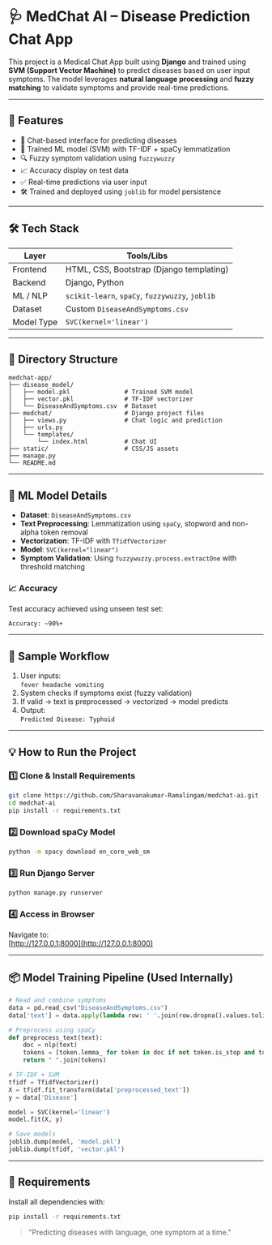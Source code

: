 # 🩺 MedChat AI – Disease Prediction Chat App

This project is a Medical Chat App built using **Django** and trained using **SVM (Support Vector Machine)** to predict diseases based on user input symptoms. The model leverages **natural language processing** and **fuzzy matching** to validate symptoms and provide real-time predictions.

---

## 🚀 Features

- 💬 Chat-based interface for predicting diseases
- 🧠 Trained ML model (SVM) with TF-IDF + spaCy lemmatization
- 🔍 Fuzzy symptom validation using `fuzzywuzzy`
- 📈 Accuracy display on test data
- ✅ Real-time predictions via user input
- 🛠️ Trained and deployed using `joblib` for model persistence

---

## 🛠️ Tech Stack

| Layer          | Tools/Libs                          |
|----------------|-------------------------------------|
| Frontend       | HTML, CSS, Bootstrap (Django templating) |
| Backend        | Django, Python                      |
| ML / NLP       | `scikit-learn`, `spaCy`, `fuzzywuzzy`, `joblib` |
| Dataset        | Custom `DiseaseAndSymptoms.csv`     |
| Model Type     | `SVC(kernel='linear')`              |

---

## 📁 Directory Structure

```
medchat-app/
├── disease_model/
│   ├── model.pkl               # Trained SVM model
│   ├── vector.pkl              # TF-IDF vectorizer
│   └── DiseaseAndSymptoms.csv  # Dataset
├── medchat/                    # Django project files
│   ├── views.py                # Chat logic and prediction
│   ├── urls.py
│   └── templates/
│       └── index.html          # Chat UI
├── static/                     # CSS/JS assets
├── manage.py
└── README.md
```

---

## 🧠 ML Model Details

- **Dataset**: `DiseaseAndSymptoms.csv`
- **Text Preprocessing**: Lemmatization using `spaCy`, stopword and non-alpha token removal
- **Vectorization**: TF-IDF with `TfidfVectorizer`
- **Model**: `SVC(kernel="linear")`
- **Symptom Validation**: Using `fuzzywuzzy.process.extractOne` with threshold matching

### 📈 Accuracy

Test accuracy achieved using unseen test set:
```
Accuracy: ~90%+
```

---

## 🧪 Sample Workflow

1. User inputs:  
   `fever headache vomiting`
2. System checks if symptoms exist (fuzzy validation)
3. If valid → text is preprocessed → vectorized → model predicts
4. Output:  
   `Predicted Disease: Typhoid`

---

## 💡 How to Run the Project

### 1️⃣ Clone & Install Requirements
```bash
git clone https://github.com/Sharavanakumar-Ramalingam/medchat-ai.git
cd medchat-ai
pip install -r requirements.txt
```

### 2️⃣ Download spaCy Model
```bash
python -m spacy download en_core_web_sm
```

### 3️⃣ Run Django Server
```bash
python manage.py runserver
```

### 4️⃣ Access in Browser
Navigate to:  
[http://127.0.0.1:8000](http://127.0.0.1:8000)

---

## 📦 Model Training Pipeline (Used Internally)

```python
# Read and combine symptoms
data = pd.read_csv("DiseaseAndSymptoms.csv")
data['text'] = data.apply(lambda row: ' '.join(row.dropna().values.tolist()[1:]), axis=1)

# Preprocess using spaCy
def preprocess_text(text):
    doc = nlp(text)
    tokens = [token.lemma_ for token in doc if not token.is_stop and token.is_alpha]
    return " ".join(tokens)

# TF-IDF + SVM
tfidf = TfidfVectorizer()
X = tfidf.fit_transform(data['preprocessed_text'])
y = data['Disease']

model = SVC(kernel='linear')
model.fit(X, y)

# Save models
joblib.dump(model, 'model.pkl')
joblib.dump(tfidf, 'vector.pkl')
```

---

## 🧾 Requirements

Install all dependencies with:
```bash
pip install -r requirements.txt
```


> "Predicting diseases with language, one symptom at a time."
